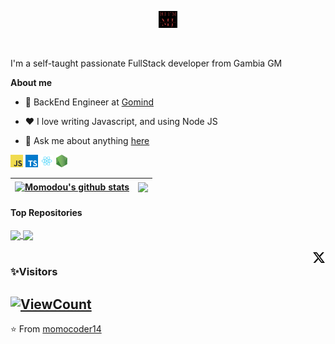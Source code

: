 <p align="center"><a href="https://momocoder14.github.io"><img width="30px" alt="Hello, I'm Momodou. I am a FullStack Developer!" src="./assets/momocoder14.png" /></a></p>

<br />

I'm a self-taught passionate FullStack developer from Gambia GM

**About me**

- 💼 BackEnd Engineer at [Gomind](http://gomindz.com/)

- ❤️ I love writing Javascript, and using Node JS

- 💬 Ask me about anything [here](https://github.com/momocoder14/momocoder14/issues)

<code><img height="20" alt="javascript" src="https://raw.githubusercontent.com/github/explore/80688e429a7d4ef2fca1e82350fe8e3517d3494d/topics/javascript/javascript.png"></code>
<code><img height="20" alt="typescript" src="https://raw.githubusercontent.com/github/explore/80688e429a7d4ef2fca1e82350fe8e3517d3494d/topics/typescript/typescript.png"></code>
<code><img height="20" alt="react" src="https://raw.githubusercontent.com/github/explore/80688e429a7d4ef2fca1e82350fe8e3517d3494d/topics/react/react.png"></code>
<code><img height="20" alt="nodejs" src="https://raw.githubusercontent.com/github/explore/80688e429a7d4ef2fca1e82350fe8e3517d3494d/topics/nodejs/nodejs.png"></code>

| <a href="https://github.com/momocoder14/momocoder14"><img align="center" src="https://github-readme-stats.vercel.app/api?username=momocoder14&show_icons=true&include_all_commits=true&theme=buefy&hide_border=true" alt="Momodou's github stats" /></a> | <a href="https://github.com/momocoder14/momocoder14"><img align="center" src="https://github-readme-stats.vercel.app/api/top-langs/?username=momocoder14&layout=compact&theme=buefy&hide_border=true" /></a> |
| -------------------------------------------------------------------------------------------------------------------------------------------------------------------------------------------------------------------------------------------------------- | ------------------------------------------------------------------------------------------------------------------------------------------------------------------------------------------------------------ |

#### Top Repositories

<a href="https://github.com/momocoder14/github-readme-stats">
  <img align="center" src="https://github-readme-stats.vercel.app/api/pin/?username=momocoder14&repo=github-readme-stats&theme=buefy" />
</a>
<a href="https://github.com/momocoder14/momocoder14.github.io">
  <img align="center" src="https://github-readme-stats.vercel.app/api/pin/?username=momocoder14&repo=codewithmo&theme=buefy" />
</a>

<br />
<br />

<a href="https://twitter.com/anuraghazru">
  <img align="right" alt="Anurag Hazra | Twitter" width="21px" src="https://raw.githubusercontent.com/momocoder14/momocoder14/master/assets/x-twitter.svg" />
</a>

### ✨Visitors

## [![ViewCount](https://views.whatilearened.today/views/github/momocoder14/momocoder14.svg?cache=remove)](#)

⭐️ From [momocoder14](https://github.com/momocoder14)
